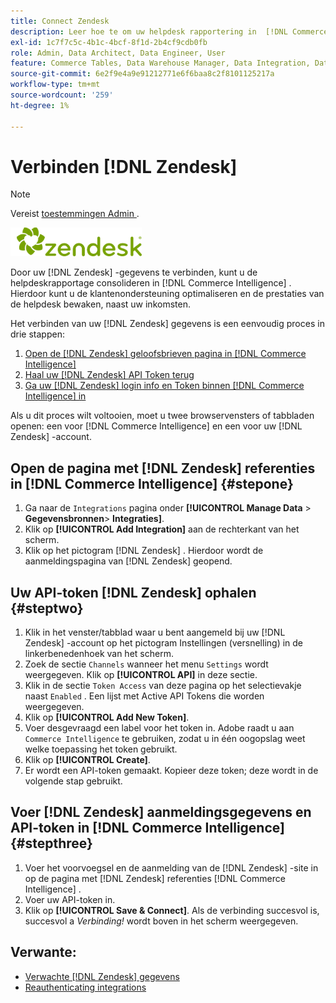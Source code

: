 ```yaml
---
title: Connect Zendesk
description: Leer hoe te om uw helpdesk rapportering in  [!DNL Commerce Intelligence] te consolideren.
exl-id: 1c7f7c5c-4b1c-4bcf-8f1d-2b4cf9cdb0fb
role: Admin, Data Architect, Data Engineer, User
feature: Commerce Tables, Data Warehouse Manager, Data Integration, Data Import/Export
source-git-commit: 6e2f9e4a9e91212771e6f6baa8c2f8101125217a
workflow-type: tm+mt
source-wordcount: '259'
ht-degree: 1%

---
```


# Verbinden [!DNL Zendesk]

>[!NOTE]
>
>Vereist [ toestemmingen Admin ](../../../administrator/user-management/user-management.md).

![](../../../assets/Zendesk_logo.png)

Door uw [!DNL Zendesk] -gegevens te verbinden, kunt u de helpdeskrapportage consolideren in [!DNL Commerce Intelligence] . Hierdoor kunt u de klantenondersteuning optimaliseren en de prestaties van de helpdesk bewaken, naast uw inkomsten.

Het verbinden van uw [!DNL Zendesk] gegevens is een eenvoudig proces in drie stappen:

1. [Open de  [!DNL Zendesk]  geloofsbrieven pagina in  [!DNL Commerce Intelligence]](#stepone)
1. [Haal uw  [!DNL Zendesk]  API Token terug](#steptwo)
1. [Ga uw  [!DNL Zendesk]  login info en Token binnen  [!DNL Commerce Intelligence] in](#stepthree)

Als u dit proces wilt voltooien, moet u twee browservensters of tabbladen openen: een voor [!DNL Commerce Intelligence] en een voor uw [!DNL Zendesk] -account.

## Open de pagina met [!DNL Zendesk] referenties in [!DNL Commerce Intelligence] {#stepone}

1. Ga naar de `Integrations` pagina onder **[!UICONTROL Manage Data** > **&#x200B; Gegevensbronnen &#x200B;**> **Integraties]**.
1. Klik op **[!UICONTROL Add Integration]** aan de rechterkant van het scherm.
1. Klik op het pictogram [!DNL Zendesk] . Hierdoor wordt de aanmeldingspagina van [!DNL Zendesk] geopend.

## Uw API-token [!DNL Zendesk] ophalen {#steptwo}

1. Klik in het venster/tabblad waar u bent aangemeld bij uw [!DNL Zendesk] -account op het pictogram Instellingen (versnelling) in de linkerbenedenhoek van het scherm.
1. Zoek de sectie `Channels` wanneer het menu `Settings` wordt weergegeven. Klik op **[!UICONTROL API]** in deze sectie.
1. Klik in de sectie `Token Access` van deze pagina op het selectievakje naast `Enabled` . Een lijst met Active API Tokens die worden weergegeven.
1. Klik op **[!UICONTROL Add New Token]**.
1. Voer desgevraagd een label voor het token in. Adobe raadt u aan `Commerce Intelligence` te gebruiken, zodat u in één oogopslag weet welke toepassing het token gebruikt.
1. Klik op **[!UICONTROL Create]**.
1. Er wordt een API-token gemaakt. Kopieer deze token; deze wordt in de volgende stap gebruikt.

## Voer [!DNL Zendesk] aanmeldingsgegevens en API-token in [!DNL Commerce Intelligence] {#stepthree}

1. Voer het voorvoegsel en de aanmelding van de [!DNL Zendesk] -site in op de pagina met [!DNL Zendesk] referenties [!DNL Commerce Intelligence] .
1. Voer uw API-token in.
1. Klik op **[!UICONTROL Save & Connect]**. Als de verbinding succesvol is, succesvol a *Verbinding!* wordt boven in het scherm weergegeven.

## Verwante:

* [Verwachte  [!DNL Zendesk]  gegevens](../integrations/exp-zendesk-data.md)
* [ Reauthenticating integrations ](https://experienceleague.adobe.com/docs/commerce-knowledge-base/kb/how-to/mbi-reauthenticating-integrations.html)
